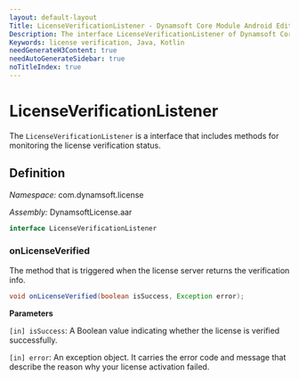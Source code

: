 ```yaml
---
layout: default-layout
Title: LicenseVerificationListener - Dynamsoft Core Module Android Edition API Reference
Description: The interface LicenseVerificationListener of Dynamsoft Core Module includes methods for monitoring the license verification status.
Keywords: license verification, Java, Kotlin
needGenerateH3Content: true
needAutoGenerateSidebar: true
noTitleIndex: true
---
```


# LicenseVerificationListener

The `LicenseVerificationListener` is a interface that includes methods for monitoring the license verification status.

## Definition

*Namespace:* com.dynamsoft.license

*Assembly:* DynamsoftLicense.aar

```java
interface LicenseVerificationListener
```

### onLicenseVerified

The method that is triggered when the license server returns the verification info.

```java
void onLicenseVerified(boolean isSuccess, Exception error);
```

**Parameters**

`[in] isSuccess`: A Boolean value indicating whether the license is verified successfully. 

`[in] error`: An exception object. It carries the error code and message that describe the reason why your license activation failed.
